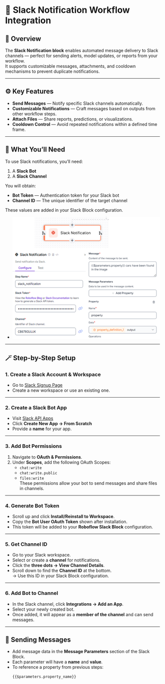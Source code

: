 # 🧩 Slack Notification Workflow Integration

## 📘 Overview
The **Slack Notification block** enables automated message delivery to Slack channels — perfect for sending alerts, model updates, or reports from your workflow.  
It supports customizable messages, attachments, and cooldown mechanisms to prevent duplicate notifications.

---

## ⚙️ Key Features
- **Send Messages** — Notify specific Slack channels automatically.  
- **Customizable Notifications** — Craft messages based on outputs from other workflow steps.  
- **Attach Files** — Share reports, predictions, or visualizations.  
- **Cooldown Control** — Avoid repeated notifications within a defined time frame.  

---

## 🧠 What You’ll Need
To use Slack notifications, you’ll need:
1. A **Slack Bot**  
2. A **Slack Channel**

You will obtain:
- **Bot Token** — Authentication token for your Slack bot  
- **Channel ID** — The unique identifier of the target channel  

These values are added in your Slack Block configuration.
- ![Slack Block Params](Assets/SlackBlock.png)
---

## 🪄 Step-by-Step Setup

### 1. Create a Slack Account & Workspace
- Go to [Slack Signup Page](https://slack.com/intl/en-in/get-started#/createnew)  
- Create a new workspace or use an existing one.

---

### 2. Create a Slack Bot App
- Visit [Slack API Apps](https://api.slack.com/apps?ref=blog.roboflow.com)  
- Click **Create New App → From Scratch**  
- Provide a **name** for your app.

---

### 3. Add Bot Permissions
1. Navigate to **OAuth & Permissions**.  
2. Under **Scopes**, add the following OAuth Scopes:
   - `chat:write`
   - `chat:write.public`
   - `files:write`  
   These permissions allow your bot to send messages and share files in channels.

---

### 4. Generate Bot Token
- Scroll up and click **Install/Reinstall to Workspace**.  
- Copy the **Bot User OAuth Token** shown after installation.  
- This token will be added to your **Roboflow Slack Block** configuration.

---

### 5. Get Channel ID
- Go to your Slack workspace.  
- Select or create a **channel** for notifications.  
- Click the **three dots → View Channel Details**.  
- Scroll down to find the **Channel ID** at the bottom.  
  → Use this ID in your Slack Block configuration.

---

### 6. Add Bot to Channel
- In the Slack channel, click **Integrations → Add an App**.  
- Select your newly created bot.  
- Once added, it will appear as a **member of the channel** and can send messages.

---

## 💬 Sending Messages
- Add message data in the **Message Parameters** section of the Slack Block.  
- Each parameter will have a **name** and **value**.  
- To reference a property from previous steps:
  ```text
  {{$parameters.property_name}}

